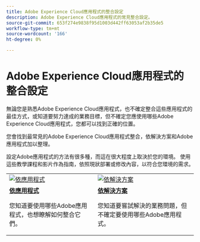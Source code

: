 ```yaml
---
title: Adobe Experience Cloud應用程式的整合設定
description: Adobe Experience Cloud應用程式的常見整合設定。
source-git-commit: 653f274e9838f95d1003d442ff63053af2b35de5
workflow-type: tm+mt
source-wordcount: '166'
ht-degree: 0%

---
```



# Adobe Experience Cloud應用程式的整合設定

無論您是熟悉Adobe Experience Cloud應用程式，也不確定整合這些應用程式的最佳方式，或知道要努力達成的業務目標，但不確定您應使用哪些Adobe Experience Cloud應用程式，您都可以找到正確的位置。

您會找到最常見的Adobe Experience Cloud應用程式整合，依解決方案和Adobe應用程式加以整理。

設定Adobe應用程式的方法有很多種，而這在很大程度上取決於您的環境。  使用這些教學課程和影片作為指南，依照現狀部署或修改內容，以符合您環境的需求。

<table>
<tr>
   <td>
      <a  href="./integrations-between-applications/overview.md"><img alt="依應用程式" src="https://cdn.experienceleague.adobe.com/thumb/by-product.png"/></a>
   </td>
   <td>
      <a  href="./solution-categories/overview.md"><img alt="依解決方案" src="https://cdn.experienceleague.adobe.com/thumb/by-solution.png"/></a>
   </td>  
</tr>
<tr>
   <td>
      <div><strong><a href="./integrations-between-applications/overview.md">依應用程式</a></strong></div>
      <p>
        您知道要使用哪些Adobe應用程式，也想瞭解如何整合它們。
      </p>
   </td>
   <td>
      <div><strong><a href="./solution-categories/overview.md">依解決方案</a></strong></div>
      <p>
        您知道要嘗試解決的業務問題，但不確定要使用哪些Adobe應用程式。
      </p>
   </td>  
</tr>   
</table>
